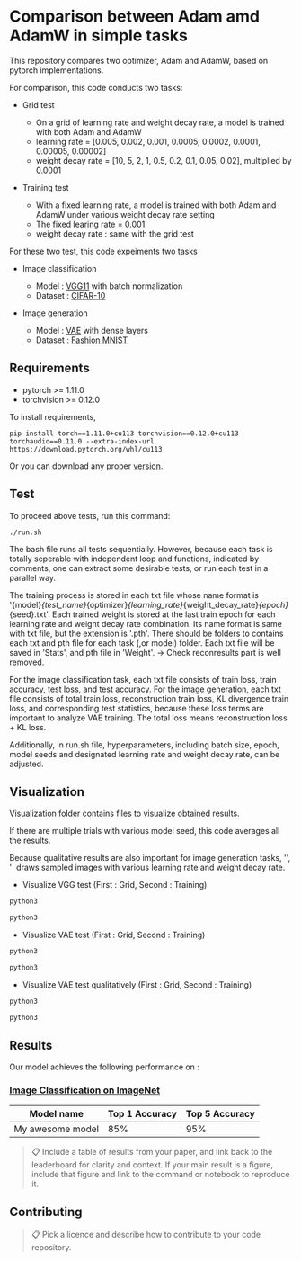 #  Comparison between Adam amd AdamW in simple tasks

This repository compares two optimizer, Adam and AdamW, based on pytorch implementations.

For comparison, this code conducts two tasks:

* Grid test

  * On a grid of learning rate and weight decay rate, a model is trained with both Adam and AdamW
  * learning rate = [0.005, 0.002, 0.001, 0.0005, 0.0002, 0.0001, 0.00005, 0.00002]
  * weight decay rate = [10, 5, 2, 1, 0.5, 0.2, 0.1, 0.05, 0.02], multiplied by 0.0001
    
* Training test

  * With a fixed learning rate, a model is trained with both Adam and AdamW under various weight decay rate setting
  * The fixed learing rate = 0.001
  * weight decay rate : same with the grid test

For these two test, this code expeiments two tasks

* Image classification

  * Model : [VGG11](https://pytorch.org/hub/pytorch_vision_vgg/) with batch normalization
  * Dataset : [CIFAR-10](https://pytorch.org/vision/stable/generated/torchvision.datasets.CIFAR10.html)
    
* Image generation

  * Model : [VAE](https://github.com/ANLGBOY/VAE-with-PyTorch) with dense layers
  * Dataset : [Fashion MNIST](https://pytorch.org/vision/stable/generated/torchvision.datasets.FashionMNIST.html)

## Requirements

* pytorch >= 1.11.0
* torchvision >= 0.12.0
  
To install requirements, 

```setup
pip install torch==1.11.0+cu113 torchvision==0.12.0+cu113 torchaudio==0.11.0 --extra-index-url https://download.pytorch.org/whl/cu113
```
Or you can download any proper [version](https://pytorch.org/get-started/previous-versions/).

## Test

To proceed above tests, run this command:

```train
./run.sh
```

The bash file runs all tests sequentially. However, because each task is totally seperable with independent loop and functions, indicated by comments, one can extract some desirable tests, or run each test in a parallel way.

The training process is stored in each txt file whose name format is '{model}_{test_name}_{optimizer}_{learning_rate}_{weight_decay_rate}_{epoch}_{seed}.txt'. Each trained weight is stored at the last train epoch for each learning rate and weight decay rate combination. Its name format is same with txt file, but the extension is '.pth'. There should be folders to contains each txt and pth file for each task (,or model) folder. Each txt file will be saved in 'Stats', and pth file in 'Weight'. 
-> Check reconresults part is well removed.

For the image classification task, each txt file consists of train loss, train accuracy, test loss, and test accuracy.
For the image generation, each txt file consists of total train loss, reconstruction train loss, KL divergence train loss, and corresponding test statistics, because these loss terms are important to analyze VAE training. The total loss means reconstruction loss + KL loss.

Additionally, in run.sh file, hyperparameters, including batch size, epoch, model seeds and designated learning rate and weight decay rate, can be adjusted.

## Visualization

Visualization folder contains files to visualize obtained results. 

If there are multiple trials with various model seed, this code averages all the results. 

Because qualitative results are also important for image generation tasks, '', '' draws sampled images with various learning rate and weight decay rate. 

* Visualize VGG test (First : Grid, Second : Training)

```bash
python3 
```
```bash
python3 
```

* Visualize VAE test (First : Grid, Second : Training)
```bash
python3
```
```bash
python3
```

* Visualize VAE test qualitatively (First : Grid, Second : Training)
```bash
python3
```
```bash
python3
```

## Results

Our model achieves the following performance on :

### [Image Classification on ImageNet](https://paperswithcode.com/sota/image-classification-on-imagenet)

| Model name         | Top 1 Accuracy  | Top 5 Accuracy |
| ------------------ |---------------- | -------------- |
| My awesome model   |     85%         |      95%       |

>📋  Include a table of results from your paper, and link back to the leaderboard for clarity and context. If your main result is a figure, include that figure and link to the command or notebook to reproduce it. 


## Contributing

>📋  Pick a licence and describe how to contribute to your code repository. 
